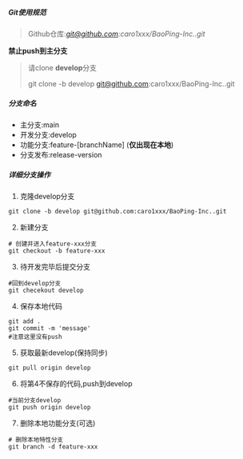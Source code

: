 ##### Git使用规范

> Github仓库:*git@github.com:caro1xxx/BaoPing-Inc..git*

**禁止push到主分支**

> 请clone **develop**分支
>
> git clone -b develop git@github.com:caro1xxx/BaoPing-Inc..git

##### 分支命名

* 主分支:main
* 开发分支:develop
* 功能分支:feature-[branchName] (**仅出现在本地**)
* 分支发布:release-version

##### 详细分支操作

1. 克隆develop分支

```shell
git clone -b develop git@github.com:caro1xxx/BaoPing-Inc..git
```

2. 新建分支

```shell
# 创建并进入feature-xxx分支
git checkout -b feature-xxx
```

3. 待开发完毕后提交分支

```shell
#回到develop分支
git checekout develop
```

4. 保存本地代码

```shell
git add .
git commit -m 'message'
#注意这里没有push
```

5. 获取最新develop(保持同步)

```shell
git pull origin develop
```

6. 将第4不保存的代码,push到develop

```shell
#当前分支develop
git push origin develop
```

7. 删除本地功能分支(可选)

```shell
# 删除本地特性分支
git branch -d feature-xxx
```

